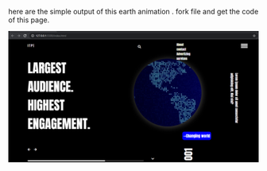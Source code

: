 here are the simple output of this earth animation .
fork file and get the code of this page.



![Image of Yaktocat](./img/liveimg.png)
